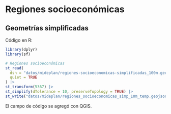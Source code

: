 # Regiones socioeconómicas

## Geometrías simplificadas

Código en R:

```r
library(dplyr)
library(sf)

# Regiones socioeconómicas
st_read(
  dsn = "datos/mideplan/regiones-socioeconomicas-simplificadas_100m.geojson",
  quiet = TRUE
) |>
st_transform(5367) |>
st_simplify(dTolerance = 10, preserveTopology = TRUE) |>
st_write("datos/mideplan/regiones_socioeconomicas_simp_10m_temp.geojson")
```

El campo de código se agregó con QGIS.
